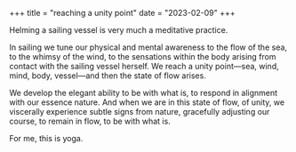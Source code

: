 +++
title = "reaching a unity point"
date = "2023-02-09"
+++

Helming a sailing vessel is very much a meditative practice.  
<!--more-->
In sailing we tune our physical and mental awareness to the flow of the sea, to the whimsy of the wind, to the sensations within the body arising from contact with the sailing vessel herself. We reach a unity point—sea, wind, mind, body, vessel—and then the state of flow arises.

We develop the elegant ability to be with what is, to respond in alignment with our essence nature. And when we are in this state of flow, of unity, we viscerally experience subtle signs from nature, gracefully adjusting our course, to remain in flow, to be with what is.

For me, this is yoga.